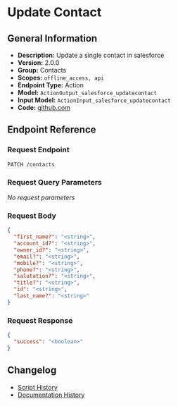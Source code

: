 <!-- BEGIN GENERATED CONTENT -->
# Update Contact

## General Information

- **Description:** Update a single contact in salesforce
- **Version:** 2.0.0
- **Group:** Contacts
- **Scopes:** `offline_access, api`
- **Endpoint Type:** Action
- **Model:** `ActionOutput_salesforce_updatecontact`
- **Input Model:** `ActionInput_salesforce_updatecontact`
- **Code:** [github.com](https://github.com/NangoHQ/integration-templates/tree/main/integrations/salesforce/actions/update-contact.ts)


## Endpoint Reference

### Request Endpoint

`PATCH /contacts`

### Request Query Parameters

_No request parameters_

### Request Body

```json
{
  "first_name?": "<string>",
  "account_id?": "<string>",
  "owner_id?": "<string>",
  "email?": "<string>",
  "mobile?": "<string>",
  "phone?": "<string>",
  "salutation?": "<string>",
  "title?": "<string>",
  "id": "<string>",
  "last_name?": "<string>"
}
```

### Request Response

```json
{
  "success": "<boolean>"
}
```

## Changelog

- [Script History](https://github.com/NangoHQ/integration-templates/commits/main/integrations/salesforce/actions/update-contact.ts)
- [Documentation History](https://github.com/NangoHQ/integration-templates/commits/main/integrations/salesforce/actions/update-contact.md)

<!-- END  GENERATED CONTENT -->

